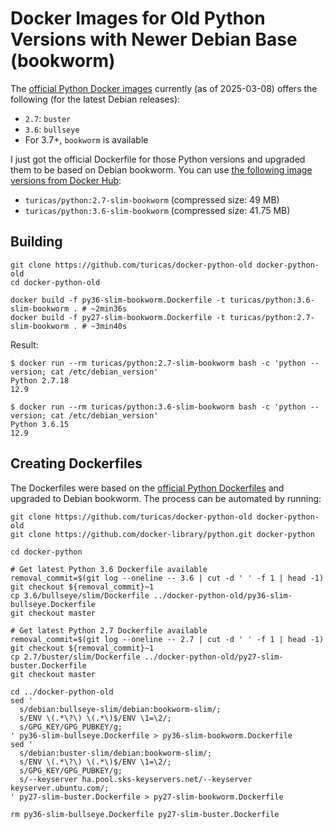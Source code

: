 # Docker Images for Old Python Versions with Newer Debian Base (bookworm)

The [official Python Docker images](https://hub.docker.com/_/python) currently (as of 2025-03-08) offers the following
(for the latest Debian releases):

- `2.7`: `buster`
- `3.6`: `bullseye`
- For 3.7+, `bookworm` is available

I just got the official Dockerfile for those Python versions and upgraded them to be based on Debian bookworm. You can
use [the following image versions from Docker Hub](https://hub.docker.com/r/turicas/python):

- `turicas/python:2.7-slim-bookworm` (compressed size: 49 MB)
- `turicas/python:3.6-slim-bookworm` (compressed size: 41.75 MB)


## Building

```shell
git clone https://github.com/turicas/docker-python-old docker-python-old
cd docker-python-old

docker build -f py36-slim-bookworm.Dockerfile -t turicas/python:3.6-slim-bookworm . # ~2min36s
docker build -f py27-slim-bookworm.Dockerfile -t turicas/python:2.7-slim-bookworm . # ~3min40s
```

Result:

```
$ docker run --rm turicas/python:2.7-slim-bookworm bash -c 'python --version; cat /etc/debian_version'
Python 2.7.18
12.9

$ docker run --rm turicas/python:3.6-slim-bookworm bash -c 'python --version; cat /etc/debian_version'
Python 3.6.15
12.9
```


## Creating Dockerfiles

The Dockerfiles were based on the [official Python Dockerfiles](https://github.com/docker-library/python) and
upgraded to Debian bookworm. The process can be automated by running:

```
git clone https://github.com/turicas/docker-python-old docker-python-old
git clone https://github.com/docker-library/python.git docker-python

cd docker-python

# Get latest Python 3.6 Dockerfile available
removal_commit=$(git log --oneline -- 3.6 | cut -d ' ' -f 1 | head -1)
git checkout ${removal_commit}~1
cp 3.6/bullseye/slim/Dockerfile ../docker-python-old/py36-slim-bullseye.Dockerfile
git checkout master

# Get latest Python 2.7 Dockerfile available
removal_commit=$(git log --oneline -- 2.7 | cut -d ' ' -f 1 | head -1)
git checkout ${removal_commit}~1
cp 2.7/buster/slim/Dockerfile ../docker-python-old/py27-slim-buster.Dockerfile
git checkout master

cd ../docker-python-old
sed '
  s/debian:bullseye-slim/debian:bookworm-slim/;
  s/ENV \(.*\?\) \(.*\)$/ENV \1=\2/;
  s/GPG_KEY/GPG_PUBKEY/g;
' py36-slim-bullseye.Dockerfile > py36-slim-bookworm.Dockerfile
sed '
  s/debian:buster-slim/debian:bookworm-slim/;
  s/ENV \(.*\?\) \(.*\)$/ENV \1=\2/;
  s/GPG_KEY/GPG_PUBKEY/g;
  s/--keyserver ha.pool.sks-keyservers.net/--keyserver keyserver.ubuntu.com/;
' py27-slim-buster.Dockerfile > py27-slim-bookworm.Dockerfile

rm py36-slim-bullseye.Dockerfile py27-slim-buster.Dockerfile
```
